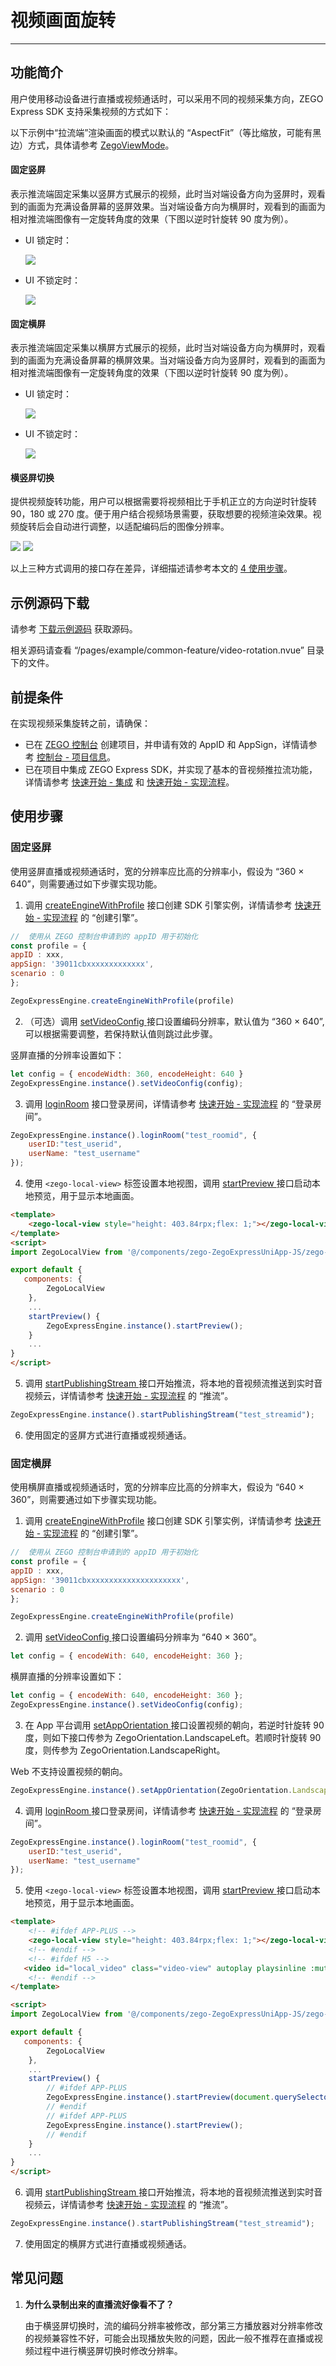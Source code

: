 # 视频画面旋转

- - -

## 功能简介

用户使用移动设备进行直播或视频通话时，可以采用不同的视频采集方向，ZEGO Express SDK 支持采集视频的方式如下：

<Note title="说明">


以下示例中“拉流端”渲染画面的模式以默认的 “AspectFit”（等比缩放，可能有黑边）方式，具体请参考 [ZegoViewMode](https://doc-zh.zego.im/unique-api/express-video-sdk/zh/javascript_uni-app/enums/_zegoexpressdefines_.zegoviewmode.html)。

</Note>




#### 固定竖屏

表示推流端固定采集以竖屏方式展示的视频，此时当对端设备方向为竖屏时，观看到的画面为充满设备屏幕的竖屏效果。当对端设备方向为横屏时，观看到的画面为相对推流端图像有一定旋转角度的效果（下图以逆时针旋转 90 度为例）。

- UI 锁定时：

    <Frame width="512" height="auto" caption=""><img src="https://doc-media.zego.im/sdk-doc/Pics/Android/Video-rotation/Fixed_portrait_screen.png" /></Frame>

- UI 不锁定时：

    <Frame width="512" height="auto" caption=""><img src="https://doc-media.zego.im/sdk-doc/Pics/Android/Video-rotation/Fixed_portrait_screen_noUI.png" /></Frame>

#### 固定横屏

表示推流端固定采集以横屏方式展示的视频，此时当对端设备方向为横屏时，观看到的画面为充满设备屏幕的横屏效果。当对端设备方向为竖屏时，观看到的画面为相对推流端图像有一定旋转角度的效果（下图以逆时针旋转 90 度为例）。

- UI 锁定时：

    <Frame width="512" height="auto" caption=""><img src="https://doc-media.zego.im/sdk-doc/Pics/Android/Video-rotation/Fixed_horizontal_screen.png" /></Frame>

- UI 不锁定时：

    <Frame width="512" height="auto" caption=""><img src="https://doc-media.zego.im/sdk-doc/Pics/Android/Video-rotation/Fixed_horizontal_screen_noUI.png" /></Frame>

#### 横竖屏切换

提供视频旋转功能，用户可以根据需要将视频相比于手机正立的方向逆时针旋转 90，180 或 270 度。便于用户结合视频场景需要，获取想要的视频渲染效果。视频旋转后会自动进行调整，以适配编码后的图像分辨率。

<Frame width="512" height="auto" caption=""><img src="https://doc-media.zego.im/sdk-doc/Pics/Android/Video-rotation/Switch_between_horizontal_and_portrait_01.png" /></Frame>

<Frame width="512" height="auto" caption=""><img src="https://doc-media.zego.im/sdk-doc/Pics/Android/Video-rotation/Switch_between_horizontal_and_portrait_02.png" /></Frame>

以上三种方式调用的接口存在差异，详细描述请参考本文的 [4 使用步骤](https://doc-zh.zego.im/article/21053#4)。

## 示例源码下载

请参考 [下载示例源码](/real-time-video-uniapp/quick-start/run-example-code) 获取源码。

相关源码请查看 “/pages/example/common-feature/video-rotation.nvue” 目录下的文件。

## 前提条件

在实现视频采集旋转之前，请确保：

- 已在 [ZEGO 控制台](https://console.zego.im) 创建项目，并申请有效的 AppID 和 AppSign，详情请参考 [控制台 - 项目信息](/console/project-info)。
- 已在项目中集成 ZEGO Express SDK，并实现了基本的音视频推拉流功能，详情请参考 [快速开始 - 集成](https://doc-zh.zego.im/article/21045) 和 [快速开始 - 实现流程](https://doc-zh.zego.im/article/21030)。



## 使用步骤

### 固定竖屏

使用竖屏直播或视频通话时，宽的分辨率应比高的分辨率小，假设为 “360 × 640”，则需要通过如下步骤实现功能。

1. 调用 [createEngineWithProfile](https://doc-zh.zego.im/unique-api/express-video-sdk/zh/javascript_uni-app/classes/_zegoexpressengine_.zegoexpressengine.html#createenginewithprofile) 接口创建 SDK 引擎实例，详情请参考 [快速开始 - 实现流程](https://doc-zh.zego.im/article/21030#CreateEngine) 的 “创建引擎”。

```javascript
//  使用从 ZEGO 控制台申请到的 appID 用于初始化
const profile = {
appID : xxx,
appSign: '39011cbxxxxxxxxxxxxx',
scenario : 0
};

ZegoExpressEngine.createEngineWithProfile(profile)
```

2. （可选）调用 [setVideoConfig ](https://doc-zh.zego.im/unique-api/express-video-sdk/zh/javascript_uni-app/classes/_zegoexpressengine_.zegoexpressengine.html#setvideoconfig) 接口设置编码分辨率，默认值为 “360 × 640”, 可以根据需要调整，若保持默认值则跳过此步骤。

竖屏直播的分辨率设置如下：

```javascript
let config = { encodeWidth: 360, encodeHeight: 640 }
ZegoExpressEngine.instance().setVideoConfig(config);
```

3. 调用 [loginRoom](https://doc-zh.zego.im/unique-api/express-video-sdk/zh/javascript_uni-app/classes/_zegoexpressengine_.zegoexpressengine.html#loginroom) 接口登录房间，详情请参考 [快速开始 - 实现流程](https://doc-zh.zego.im/article/21030#loginRoom) 的 “登录房间”。

```javascript
ZegoExpressEngine.instance().loginRoom("test_roomid", {
    userID:"test_userid",
    userName: "test_username"
});
```

4. 使用 `<zego-local-view>` 标签设置本地视图，调用 [startPreview ](https://doc-zh.zego.im/unique-api/express-video-sdk/zh/javascript_uni-app/classes/_zegoexpressengine_.zegoexpressengine.html#startpreview) 接口启动本地预览，用于显示本地画面。

```HTML
<template>
    <zego-local-view style="height: 403.84rpx;flex: 1;"></zego-local-view>
</template>
<script>
import ZegoLocalView from '@/components/zego-ZegoExpressUniApp-JS/zego-view/ZegoLocalView';

export default {
   components: {
        ZegoLocalView
    },
    ...
    startPreview() {
        ZegoExpressEngine.instance().startPreview();
    }
    ...
}
</script>
```

5. 调用 [startPublishingStream ](https://doc-zh.zego.im/unique-api/express-video-sdk/zh/javascript_uni-app/classes/_zegoexpressengine_.zegoexpressengine.html#startpublishingstream) 接口开始推流，将本地的音视频流推送到实时音视频云，详情请参考 [快速开始 - 实现流程](https://doc-zh.zego.im/article/21030#publishingStream) 的 “推流”。

```javascript
ZegoExpressEngine.instance().startPublishingStream("test_streamid");
```

6. 使用固定的竖屏方式进行直播或视频通话。


### 固定横屏

使用横屏直播或视频通话时，宽的分辨率应比高的分辨率大，假设为 “640 × 360”，则需要通过如下步骤实现功能。

1. 调用 [createEngineWithProfile](https://doc-zh.zego.im/unique-api/express-video-sdk/zh/javascript_uni-app/classes/_zegoexpressengine_.zegoexpressengine.html#createenginewithprofile) 接口创建 SDK 引擎实例，详情请参考 [快速开始 - 实现流程](https://doc-zh.zego.im/article/21030#CreateEngine) 的 “创建引擎”。

```javascript
//  使用从 ZEGO 控制台申请到的 appID 用于初始化
const profile = {
appID : xxx,
appSign: '39011cbxxxxxxxxxxxxxxxxxxxxx',
scenario : 0
};

ZegoExpressEngine.createEngineWithProfile(profile)
```

2. 调用 [setVideoConfig ](https://doc-zh.zego.im/unique-api/express-video-sdk/zh/javascript_uni-app/classes/_zegoexpressengine_.zegoexpressengine.html#setvideoconfig) 接口设置编码分辨率为 “640 × 360”。

```javascript
let config = { encodeWith: 640, encodeHeight: 360 };
```

横屏直播的分辨率设置如下：

```javascript
let config = { encodeWith: 640, encodeHeight: 360 };
ZegoExpressEngine.instance().setVideoConfig(config);
```

3. 在 App 平台调用 [setAppOrientation ](https://doc-zh.zego.im/unique-api/express-video-sdk/zh/javascript_uni-app/classes/_zegoexpressengine_.zegoexpressengine.html#setapporientation) 接口设置视频的朝向，若逆时针旋转 90 度，则如下接口传参为 ZegoOrientation.LandscapeLeft。若顺时针旋转 90 度，则传参为 ZegoOrientation.LandscapeRight。

<Warning title="注意">



Web 不支持设置视频的朝向。

</Warning>



```javascript
ZegoExpressEngine.instance().setAppOrientation(ZegoOrientation.LandscapeLeft);
```

4. 调用 [loginRoom ](https://doc-zh.zego.im/unique-api/express-video-sdk/zh/javascript_uni-app/classes/_zegoexpressengine_.zegoexpressengine.html#loginroom) 接口登录房间，详情请参考 [快速开始 - 实现流程](https://doc-zh.zego.im/article/21030#loginRoom) 的 “登录房间”。

```javascript
ZegoExpressEngine.instance().loginRoom("test_roomid", {
    userID:"test_userid",
    userName: "test_username"
});
```

5. 使用 `<zego-local-view>` 标签设置本地视图，调用 [startPreview ](https://doc-zh.zego.im/unique-api/express-video-sdk/zh/javascript_uni-app/classes/_zegoexpressengine_.zegoexpressengine.html#startpreview) 接口启动本地预览，用于显示本地画面。

```HTML
<template>
    <!-- #ifdef APP-PLUS -->
    <zego-local-view style="height: 403.84rpx;flex: 1;"></zego-local-view>
    <!-- #endif -->
    <!-- #ifdef H5 -->
   <video id="local_video" class="video-view" autoplay playsinline :muted="true" ></video>
    <!-- #endif -->
</template>

<script>
import ZegoLocalView from '@/components/zego-ZegoExpressUniApp-JS/zego-view/ZegoLocalView';

export default {
   components: {
        ZegoLocalView
    },
    ...
    startPreview() {
        // #ifdef APP-PLUS
        ZegoExpressEngine.instance().startPreview(document.querySelector('#local_video video'));
        // #endif
        // #ifdef APP-PLUS
        ZegoExpressEngine.instance().startPreview();
        // #endif
    }
    ...
}
</script>
```

6. 调用 [startPublishingStream ](https://doc-zh.zego.im/unique-api/express-video-sdk/zh/javascript_uni-app/classes/_zegoexpressengine_.zegoexpressengine.html#startpublishingstream) 接口开始推流，将本地的音视频流推送到实时音视频云，详情请参考 [快速开始 - 实现流程](https://doc-zh.zego.im/article/21030#publishingStream) 的 “推流”。

```javascript
ZegoExpressEngine.instance().startPublishingStream("test_streamid");
```

7. 使用固定的横屏方式进行直播或视频通话。

## 常见问题

1. **为什么录制出来的直播流好像看不了？**

    由于横竖屏切换时，流的编码分辨率被修改，部分第三方播放器对分辨率修改的视频兼容性不好，可能会出现播放失败的问题，因此一般不推荐在直播或视频过程中进行横竖屏切换时修改分辨率。

<Content />

